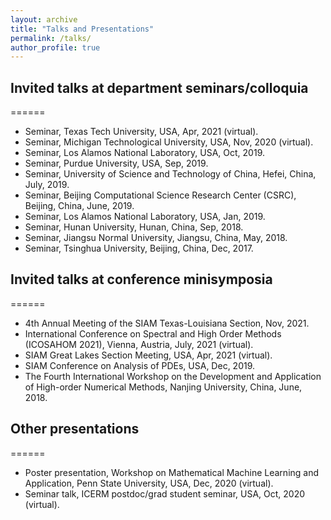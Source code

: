 ```yaml
---
layout: archive
title: "Talks and Presentations"
permalink: /talks/
author_profile: true
---
```


## Invited talks at department seminars/colloquia
======
- Seminar, Texas Tech University, USA, Apr, 2021 (virtual).
- Seminar, Michigan Technological University, USA, Nov, 2020 (virtual).    
- Seminar, Los Alamos National Laboratory, USA, Oct, 2019.
- Seminar, Purdue University, USA, Sep, 2019.
- Seminar, University of Science and Technology of China, Hefei, China, July, 2019.
- Seminar, Beijing Computational Science Research Center (CSRC), Beijing, China, June, 2019.
- Seminar, Los Alamos National Laboratory, USA, Jan, 2019.
- Seminar, Hunan University, Hunan, China, Sep, 2018.
- Seminar, Jiangsu Normal University, Jiangsu, China, May, 2018.
- Seminar, Tsinghua University, Beijing, China, Dec, 2017.

## Invited talks at conference minisymposia
======
- 4th Annual Meeting of the SIAM Texas-Louisiana Section, Nov, 2021.
- International Conference on Spectral and High Order Methods (ICOSAHOM 2021), Vienna, Austria, July, 2021 (virtual).
- SIAM Great Lakes Section Meeting, USA, Apr, 2021 (virtual).
- SIAM Conference on Analysis of PDEs, USA, Dec, 2019.
- The Fourth International Workshop on the Development and Application of High-order Numerical Methods, Nanjing University, China, June, 2018.

## Other presentations
======
- Poster presentation, Workshop on Mathematical Machine Learning and Application, Penn State University, USA, Dec, 2020 (virtual).
- Seminar talk, ICERM postdoc/grad student seminar, USA, Oct, 2020 (virtual).
